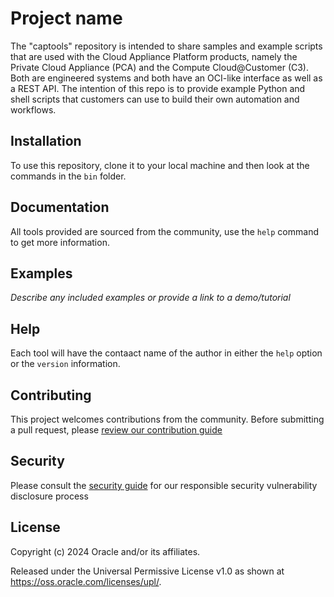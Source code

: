 
# Project name

The "captools" repository is intended to share samples and example scripts that are used with the Cloud Appliance Platform products, namely the Private Cloud Appliance (PCA) and the Compute Cloud@Customer (C3). Both are engineered systems and both have an OCI-like interface as well as a REST API. The intention of this repo is to provide example Python and shell scripts that customers can use to build their own automation and workflows.


## Installation

To use this repository, clone it to your local machine and then look at the commands in the `bin` folder.


## Documentation

All tools provided are sourced from the community, use the `help` command to get more information.


## Examples

*Describe any included examples or provide a link to a demo/tutorial*


## Help

Each tool will have the contaact name of the author in either the `help` option or the `version` information.


## Contributing

This project welcomes contributions from the community. Before submitting a pull request, please [review our contribution guide](./CONTRIBUTING.md)


## Security

Please consult the [security guide](./SECURITY.md) for our responsible security vulnerability disclosure process


## License

Copyright (c) 2024 Oracle and/or its affiliates.

Released under the Universal Permissive License v1.0 as shown at
<https://oss.oracle.com/licenses/upl/>.
